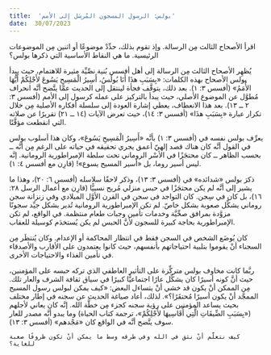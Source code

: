 ```yaml
---
title:  'بولس: الرسول المسجون المُرسَل إلى الأمم'
date:  30/07/2023
---
```


اقرأ الأصحاح الثالث مِن الرسالة. وإذ تقوم بذلك، حدِّدْ موضوعًا أو اثنين مِن الموضوعات الرئيسية. ما هي النقاط الأساسية التي ذكرها بولس؟

يُظهِر الأصحاح الثالث مِن الرسالة إلى أهل أفسس بُنية نصِّيِّة مثيرة للاهتمام، حيث يبدأ بولس الأصحاح بهذه الكلمات: «بِسَبَبِ هذَا أَنَا بُولُسُ، أَسِيرُ الْمَسِيحِ يَسُوعَ لأَجْلِكُمْ أَيُّهَا الأُمَمُ» (أفسس ٣: ١). بعد ذلك، يتوقَّف فجأة لينتقل إلى الحديث عمَّا يتَّضح أنَّه انحراف مُطوَّل عن الموضوع الأصلي، حيث يبدأ بالتركيز على عمله كرسول إلى الأمم (أفسس ٣: ٢ ــ ١٣). بعد هذا الانعطاف، يعطي إشارة العودة إلى سلسلة أفكاره الأصلية مِن خلال تكرار عبارة «بِسَبَبِ هذَا» (أفسس ٣: ١٤)، حيث تعرض الآيات (١٤ ــ ٢١) تقريرًا عن صلاته التي انقطعت مؤقَّتًا.

يعرِّف بولس نفسه في (أفسس ٣: ١) بأنَّه «أَسِيرُ الْمَسِيحِ يَسُوعَ»، وكان هذا أسلوب بولس في القول أنَّه كان هناك قصد إلهيّ أعمق يجري تحقيقه في حياته على الرغم مِن أنَّه ــ بحسب الظاهر ــ كان محتجَزًا في الأسْر الروماني تحت سلطة الإمبراطورية الرومانية. إنَّه ليس أسير روما، بل «أسير المسيح يسوع»! (قارِن مع أفسس ٤: ١).

ذكرَ بولس «شدائده» في (أفسس ٣: ١٣)، وذكر لاحقًا سلاسله (أفسس ٦: ٢٠)، وهذا ما يشير إلى أنَّه لم يكن محتجَزًا في حبس منزلي مُريح نسبيًّا (قارِن مع أعمال الرسل ٢٨: ١٦)، بل كان في سِجن. كان التواجد فى سجن في القرن الأوَّل الميلادي وفي زنزانة سجن روماني يشكِّل صعوبة بشكل خاصّ. لم تكن الإمبراطورية الرومانية تُدير بشكل جيِّد سجونًا مزوَّدة بمرافق صحِّيَّة وخدمات تأمين وجبات طعام منتظمة. في الواقع، لم تكن الإمبراطورية بحاجة كبيرة للسجون لأنَّ الحبس لم يكن يُستخدَم كوسيلة للعقاب.

كان يُوضَع الشخص في السجن فقط في انتظار المحاكمة أو الإعدام. وكان يُنتظَر مِن السجناء أنْ يقوموا بتلبية احتياجاتهم بأنفسهم، حيث كانوا يعتمدون على الأقارب والأصدقاء في تأمين الغذاء والاحتياجات الأخرى.

ربَّما كانت مخاوف بولس متركِّزة على التأثير العاطفي الذي تركه حبسه على المؤمنين، حيث أنَّ كونه أسيرًا كان يشكِّل عارًا اجتماعيًّا كبيرًا في سياق ثقافة الشرف والعار تلك. مِن الممكن أنْ يكون قد خشي أنْ يتساءل البعض: «كيف يمكن لبولس رسول المسيح الممجَّد أنْ يكون أسيرًا مُحتقَرًا؟». لذلك، أعاد صياغة الحديث عن سجنه في إطار مختلف بحيث يساعد المؤمنين على رؤية سجنه كجزء مِن خطَّة الله. إنَّه كان يعاني لأجلهم («بِسَبَبِ الضِّيقَاتِ الَّتِي أُقَاسِيهَا لأَجْلِكُمْ»، ترجمة كتاب الحياة) وما يبدو أنَّه مصدر للعار سوف يتَّضح أنَّه في الواقع كان «مَجْدهم» (أفسس ٣: ١٣).

`كيف نتعلَّم أنْ نثق في الله وفي طرقه وسط ما يمكن أنْ تكون ظروفًا صعبة للغاية؟`